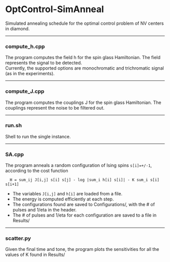# OptControl-SimAnneal

Simulated annealing schedule for the optimal control problem of NV centers in diamond.


---
### compute\_h.cpp

The program computes the field h for the spin glass Hamiltonian. The field represents the signal to be detected.  
Currently, the supported options are monochromatic and trichromatic signal (as in the experiments).


---
### compute\_J.cpp

The program computes the couplings J for the spin glass Hamiltonian. The couplings represent the noise to be filtered out.


---
### run.sh

Shell to run the single instance.


---
### SA.cpp

The program anneals a random configuration of Ising spins `s[i]=+/-1`, according to the cost function
   
      H = sum_ij J[i,j] s[i] s[j] - log |sum_i h[i] s[i]| - K sum_i s[i] s[i+1]

- The variables `J[i,j]` and `h[i]` are loaded from a file.
- The energy is computed efficiently at each step.
- The configurations found are saved to Configurations/, with the # of pulses and 1/eta in the header.
- The # of pulses and 1/eta for each configuration are saved to a file in Results/


---
### scatter.py

Given the final time and tone, the program plots the sensitivities for all the values of K found in Results/
